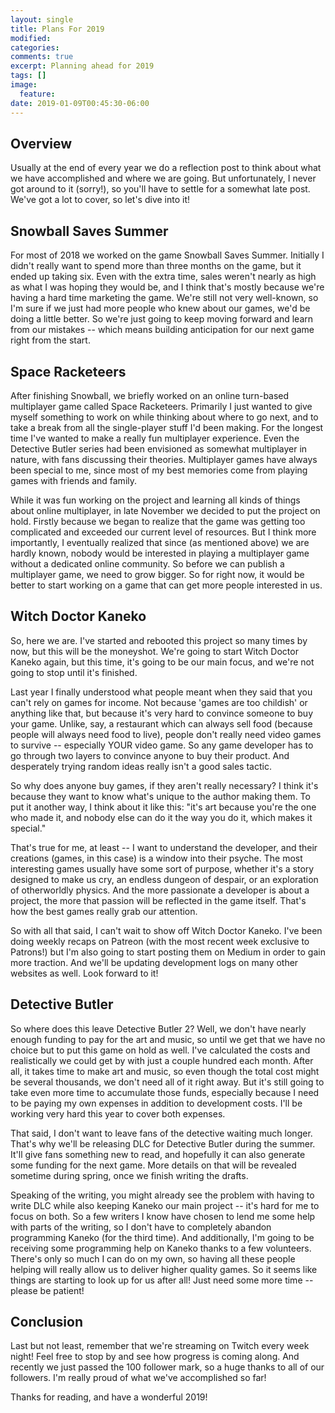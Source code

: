 ```yaml
---
layout: single
title: Plans For 2019
modified:
categories:
comments: true
excerpt: Planning ahead for 2019
tags: []
image:
  feature:
date: 2019-01-09T00:45:30-06:00
---
```


## Overview

Usually at the end of every year we do a reflection post to think about what we have accomplished and where we are going. But unfortunately, I never got around to it (sorry!), so you'll have to settle for a somewhat late post. We've got a lot to cover, so let's dive into it!

## Snowball Saves Summer

For most of 2018 we worked on the game Snowball Saves Summer. Initially I didn't really want to spend more than three months on the game, but it ended up taking six. Even with the extra time, sales weren't nearly as high as what I was hoping they would be, and I think that's mostly because we're having a hard time marketing the game. We're still not very well-known, so I'm sure if we just had more people who knew about our games, we'd be doing a little better. So we're just going to keep moving forward and learn from our mistakes -- which means building anticipation for our next game right from the start.

## Space Racketeers

After finishing Snowball, we briefly worked on an online turn-based multiplayer game called Space Racketeers. Primarily I just wanted to give myself something to work on while thinking about where to go next, and to take a break from all the single-player stuff I'd been making. For the longest time I've wanted to make a really fun multiplayer experience. Even the Detective Butler series had been envisioned as somewhat multiplayer in nature, with fans discussing their theories. Multiplayer games have always been special to me, since most of my best memories come from playing games with friends and family.

While it was fun working on the project and learning all kinds of things about online multiplayer, in late November we decided to put the project on hold. Firstly because we began to realize that the game was getting too complicated and exceeded our current level of resources. But I think more importantly, I eventually realized that since (as mentioned above) we are hardly known, nobody would be interested in playing a multiplayer game without a dedicated online community. So before we can publish a multiplayer game, we need to grow bigger. So for right now, it would be better to start working on a game that can get more people interested in us.

## Witch Doctor Kaneko

So, here we are. I've started and rebooted this project so many times by now, but this will be the moneyshot. We're going to start Witch Doctor Kaneko again, but this time, it's going to be our main focus, and we're not going to stop until it's finished.

Last year I finally understood what people meant when they said that you can't rely on games for income. Not because 'games are too childish' or anything like that, but because it's very hard to convince someone to buy your game. Unlike, say, a restaurant which can always sell food (because people will always need food to live), people don't really need video games to survive -- especially YOUR video game. So any game developer has to go through two layers to convince anyone to buy their product. And desperately trying random ideas really isn't a good sales tactic.

So why does anyone buy games, if they aren't really necessary? I think it's because they want to know what's unique to the author making them. To put it another way, I think about it like this:  "it's art because you're the one who made it, and nobody else can do it the way you do it, which makes it special."

That's true for me, at least -- I want to understand the developer, and their creations (games, in this case) is a window into their psyche. The most interesting games usually have some sort of purpose, whether it's a story designed to make us cry, an endless dungeon of despair, or an exploration of otherworldly physics. And the more passionate a developer is about a project, the more that passion will be reflected in the game itself. That's how the best games really grab our attention.

So with all that said, I can't wait to show off Witch Doctor Kaneko. I've been doing weekly recaps on Patreon (with the most recent week exclusive to Patrons!) but I'm also going to start posting them on Medium in order to gain more traction. And we'll be updating development logs on many other websites as well. Look forward to it!

## Detective Butler

So where does this leave Detective Butler 2? Well, we don't have nearly enough funding to pay for the art and music, so until we get that we have no choice but to put this game on hold as well. I've calculated the costs and realistically we could get by with just a couple hundred each month. After all, it takes time to make art and music, so even though the total cost might be several thousands, we don't need all of it right away. But it's still going to take even more time to accumulate those funds, especially because I need to be paying my own expenses in addition to development costs. I'll be working very hard this year to cover both expenses.

That said, I don't want to leave fans of the detective waiting much longer. That's why we'll be releasing DLC for Detective Butler during the summer. It'll give fans something new to read, and hopefully it can also generate some funding for the next game. More details on that will be revealed sometime during spring, once we finish writing the drafts.

Speaking of the writing, you might already see the problem with having to write DLC while also keeping Kaneko our main project -- it's hard for me to focus on both. So a few writers I know have chosen to lend me some help with parts of the writing, so I don't have to completely abandon programming Kaneko (for the third time). And additionally, I'm going to be receiving some programming help on Kaneko thanks to a few volunteers. There's only so much I can do on my own, so having all these people helping will really allow us to deliver higher quality games. So it seems like things are starting to look up for us after all! Just need some more time -- please be patient!

## Conclusion

Last but not least, remember that we're streaming on Twitch every week night! Feel free to stop by and see how progress is coming along. And recently we just passed the 100 follower mark, so a huge thanks to all of our followers. I'm really proud of what we've accomplished so far!

Thanks for reading, and have a wonderful 2019!